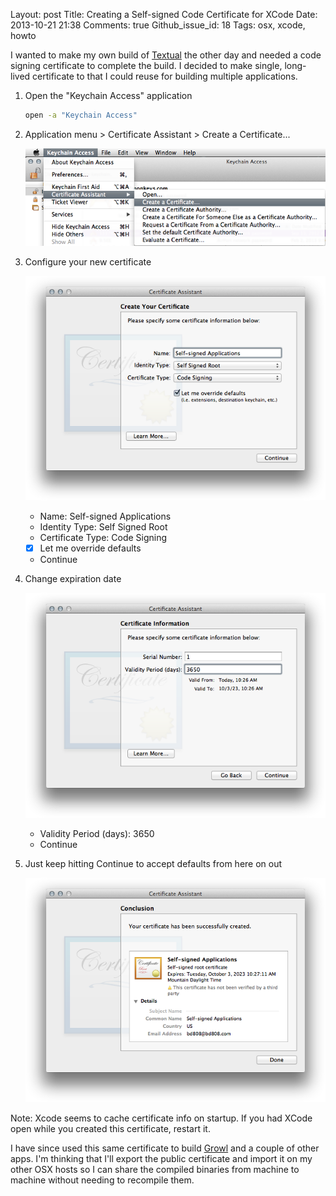 Layout: post
Title: Creating a Self-signed Code Certificate for XCode
Date: 2013-10-21 21:38
Comments: true
Github_issue_id: 18
Tags: osx, xcode, howto

I wanted to make my own build of [Textual](http://www.codeux.com/textual/)
the other day and needed a code signing certificate to complete the build.
I decided to make single, long-lived certificate to that I could reuse for
building multiple applications.

1.  Open the "Keychain Access" application

    ``` bash
    open -a "Keychain Access"
    ```

2.  Application menu > Certificate Assistant > Create a Certificate...

    ![Create a Certificate](/static/blog/create-certificate-menu.png)


3.  Configure your new certificate

    ![](/static/blog/ca-1.png)

    -  Name: Self-signed Applications
    -  Identity Type: Self Signed Root
    -  Certificate Type: Code Signing
    -  [x] Let me override defaults
    -  Continue
4.  Change expiration date

    ![](/static/blog/ca-2.png)

    - Validity Period (days): 3650
    - Continue

5.  Just keep hitting Continue to accept defaults from here on out

    ![](/static/blog/ca-last.png)

Note: Xcode seems to cache certificate info on startup. If you had XCode open while you created this certificate, restart it.

I have since used this same certificate to build
[Growl](http://growl.info/documentation/developer/growl-source-install.php)
and a couple of other apps. I'm thinking that I'll export the public
certificate and import it on my other OSX hosts so I can share the compiled
binaries from machine to machine without needing to recompile them.
